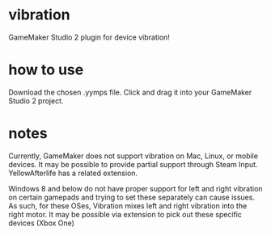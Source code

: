 # vibration
GameMaker Studio 2 plugin for device vibration! 

# how to use

Download the chosen .yymps file. Click and drag it into your GameMaker Studio 2 project. 

# notes

Currently, GameMaker does not support vibration on Mac, Linux, or mobile devices. It may be possible to provide partial support through Steam Input. YellowAfterlife has a related extension.

Windows 8 and below do not have proper support for left and right vibration on certain gamepads and trying to set these separately can cause issues. As such, for these OSes, Vibration mixes left and right vibration into the right motor. It may be possible via extension to pick out these specific devices (Xbox One)
